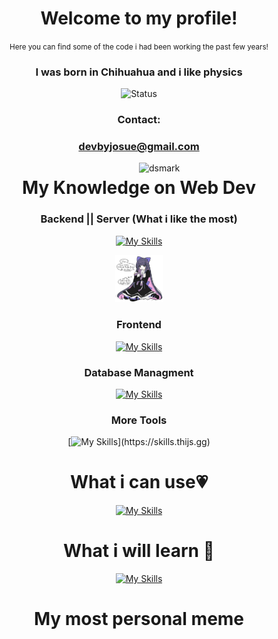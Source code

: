 <div align="center">
<h1>Welcome to my profile!</h1>
<small>Here you can find some of the code i had been working the past few years!</small>

### I was born in Chihuahua and i like physics
![Status](https://img.shields.io/static/v1?label=Status&message=InProgress&color=Green)
### Contact:
### devbyjosue@gmail.com
</div>
<img alt="dsmark" align="right"  height="50%" width="50%" src="https://c.tenor.com/NzrqQHFBVz8AAAAj/kitty-transparent.gif">

<div align="center">
  
<h1> My Knowledge on Web Dev</h1>

### Backend || Server (What i like the most)
[![My Skills](https://skills.thijs.gg/icons?i=nodejs,py,linux,ts,cs,django,fastapi,flask)](https://skills.thijs.gg)
<center><img style="width: 15%;height: 15%;" src="./images/finalnoBg.png"></center>

### Frontend
[![My Skills](https://skills.thijs.gg/icons?i=js,html,css,react,tailwind)](https://skills.thijs.gg)

### Database Managment 
[![My Skills](https://skills.thijs.gg/icons?i=mysql,mongo)](https://skills.thijs.gg)

### More Tools
[![My Skills](https://skills.thijs.gg/icons?i=raspberrypi,linux,discord,ps,postman,vscode,)](https://skills.thijs.gg)

<h1>What i can use💗</h1>

[![My Skills](https://skills.thijs.gg/icons?i=js,c,cs,dart,flutter,arduino,androidstudio,figma,java,jquery,kotlin,mongodb,php,postgres,unity)](https://skills.thijs.gg)

<h1> What i will learn 💖 </h1>

[![My Skills](https://skills.thijs.gg/icons?i=py,latex,matlab,julia,mongodb,fastapi,django,js,git,react,tailwind,raspberrypi,cassandra,dotnet,docker)](https://skills.thijs.gg)

<h1>My most personal meme</h1>

  
</div>
